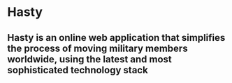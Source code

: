 # Hasty

## Hasty is an online web application that simplifies the process of moving military members worldwide, using the latest and most sophisticated technology stack

